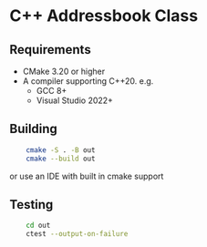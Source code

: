 # C++ Addressbook Class
## Requirements
 - CMake 3.20 or higher
 - A compiler supporting C++20. e.g.
    - GCC 8+
    - Visual Studio 2022+

## Building 
```BASH
    cmake -S . -B out
    cmake --build out
```
or use an IDE with built in cmake support

## Testing
```BASH
    cd out
    ctest --output-on-failure 
```
